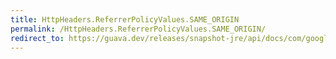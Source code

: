 ```yaml
---
title: HttpHeaders.ReferrerPolicyValues.SAME_ORIGIN
permalink: /HttpHeaders.ReferrerPolicyValues.SAME_ORIGIN/
redirect_to: https://guava.dev/releases/snapshot-jre/api/docs/com/google/common/net/HttpHeaders.ReferrerPolicyValues.html#SAME_ORIGIN
---
```

